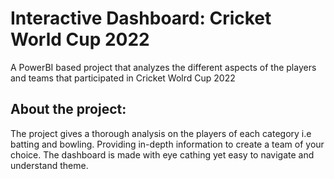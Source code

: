 # Interactive Dashboard: Cricket World Cup 2022
A PowerBI based project that analyzes the different aspects of the players and teams that participated in Cricket Wolrd Cup 2022
## About the project:
The project gives a thorough analysis on the players of each category i.e batting and bowling. Providing in-depth information to create a team of your choice.
The dashboard is made with eye cathing yet easy to navigate and understand theme.
